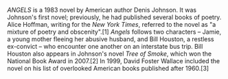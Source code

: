 _ANGELS_ is a 1983 novel by American author Denis Johnson. It was Johnson's first novel; previously, he had published several books of poetry. Alice Hoffman, writing for the _New York Times_, referred to the novel as "a mixture of poetry and obscenity".[1] _Angels_ follows two characters – Jamie, a young mother fleeing her abusive husband, and Bill Houston, a restless ex-convict – who encounter one another on an interstate bus trip. Bill Houston also appears in Johnson's novel _Tree of Smoke_, which won the National Book Award in 2007.[2] In 1999, David Foster Wallace included the novel on his list of overlooked American books published after 1960.[3]
